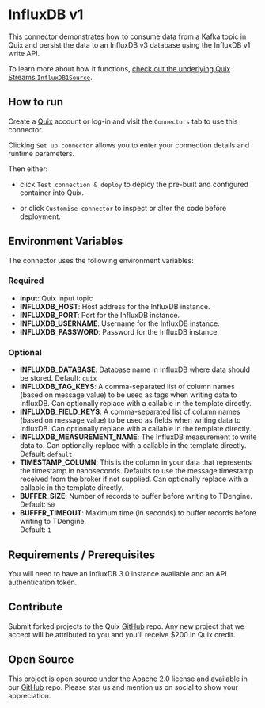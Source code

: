 # InfluxDB v1

[This connector](https://github.com/quixio/quix-samples/tree/main/python/destinations/influxdb_1) demonstrates how to 
consume data from a Kafka topic in Quix and persist the data to an InfluxDB v3 database using the InfluxDB v1 write API.

To learn more about how it functions, [check out the underlying 
Quix Streams `InfluxDB1Source`](https://quix.io/docs/quix-streams/connectors/sinks/influxdb1-sink.html).

## How to run

Create a [Quix](https://portal.platform.quix.io/signup?xlink=github) account or log-in and visit the `Connectors` tab to use this connector.

Clicking `Set up connector` allows you to enter your connection details and runtime parameters.

Then either: 
* click `Test connection & deploy` to deploy the pre-built and configured container into Quix. 

* or click `Customise connector` to inspect or alter the code before deployment.

## Environment Variables

The connector uses the following environment variables:

### Required
- **input**: Quix input topic
- **INFLUXDB_HOST**: Host address for the InfluxDB instance.
- **INFLUXDB_PORT**: Port for the InfluxDB instance.
- **INFLUXDB_USERNAME**: Username for the InfluxDB instance.
- **INFLUXDB_PASSWORD**: Password for the InfluxDB instance.

### Optional
- **INFLUXDB_DATABASE**: Database name in InfluxDB where data should be stored. 
  Default: `quix`
- **INFLUXDB_TAG_KEYS**: A comma-separated list of column names (based on message value) to be used as tags when writing data to InfluxDB.
  Can optionally replace with a callable in the template directly.
- **INFLUXDB_FIELD_KEYS**: A comma-separated list of column names (based on message value) to be used as fields when writing data to InfluxDB.
  Can optionally replace with a callable in the template directly.
- **INFLUXDB_MEASUREMENT_NAME**: The InfluxDB measurement to write data to. 
  Can optionally replace with a callable in the template directly.
  Default: `default`
- **TIMESTAMP_COLUMN**: This is the column in your data that represents the timestamp in nanoseconds. 
  Defaults to use the message timestamp received from the broker if not supplied.
  Can optionally replace with a callable in the template directly.
- **BUFFER_SIZE**: Number of records to buffer before writing to TDengine.  
  Default: `50`
- **BUFFER_TIMEOUT**: Maximum time (in seconds) to buffer records before writing to TDengine.  
  Default: `1`

## Requirements / Prerequisites

You will need to have an InfluxDB 3.0 instance available and an API authentication token.

## Contribute

Submit forked projects to the Quix [GitHub](https://github.com/quixio/quix-samples) repo. Any new project that we accept will be attributed to you and you'll receive $200 in Quix credit.

## Open Source

This project is open source under the Apache 2.0 license and available in our [GitHub](https://github.com/quixio/quix-samples) repo. Please star us and mention us on social to show your appreciation.
